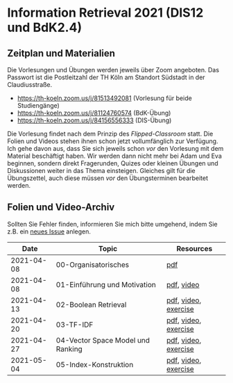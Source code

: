 # Information Retrieval 2021 (DIS12 und BdK2.4)

## Zeitplan und Materialien

Die Vorlesungen und Übungen werden jeweils über Zoom angeboten. Das Passwort ist die Postleitzahl der TH Köln am Standort Südstadt in der Claudiusstraße. 

- https://th-koeln.zoom.us/j/81513492081 (Vorlesung für beide Studiengänge) 
- https://th-koeln.zoom.us/j/81124760574 (BdK-Übung)
- https://th-koeln.zoom.us/j/84156556333 (DIS-Übung)

Die Vorlesung findet nach dem Prinzip des *Flipped-Classroom* statt. Die Folien und Videos stehen ihnen schon jetzt vollumfänglich zur Verfügung. Ich gehe davon aus, dass Sie sich jeweils schon *vor* den Vorlesung mit dem Material beschäftigt haben. Wir werden dann nicht mehr bei Adam und Eva beginnen, sondern direkt Fragerunden, Quizes oder kleinen Übungen und Diskussionen weiter in das Thema einsteigen. Gleiches gilt für die Übungszettel, auch diese müssen *vor* den Übungsterminen bearbeitet werden.

## Folien und Video-Archiv

Sollten Sie Fehler finden, informieren Sie mich bitte umgehend, indem Sie z.B. ein [neues Issue](https://github.com/irgroup/dis12-bdk24-2021/issues) anlegen.

| Date       | Topic                                             | Resources      |
|------------|---------------------------------------------------|----------------|
| 2021-04-08 | 00-Organisatorisches                              | [pdf](slides/00-syllabus.pdf) |
| 2021-04-08 | 01-Einführung und Motivation                      | [pdf](slides/01-introduction.pdf), [video](https://youtu.be/g58QPBqKJgk)  |
| 2021-04-13 | 02-Boolean Retrieval                              | [pdf](slides/02-boolean.pdf), [video](https://youtu.be/EcPBqIM3uO0), [exercise](exercises/02-boolean-exercise.pdf) |
| 2021-04-20 | 03-TF-IDF                                         | [pdf](slides/03-tfidf.pdf), [video](https://youtu.be/CPrij20NmXY), [exercise](exercises/03-tfidf-exercise.pdf) |
| 2021-04-27 | 04-Vector Space Model und Ranking                 | [pdf](slides/04-ranking.pdf), [video](https://youtu.be/b1JanvFBlWU), [exercise](exercises/04-ranking-exercise.pdf) |
| 2021-05-04 | 05-Index-Konstruktion                             | [pdf](slides/05-index.pdf), [video](https://youtu.be/GdU5SN7q0G0), [exercise](exercises/05-index-exercise.pdf) |


<!--
| 2021-12-18 | Evaluation                            | [pdf](slides/DIS12-06-evaluation.pdf), [video](https://youtu.be/DDfa685DFfw) |
| 2021-12-18 | Query Expansion                       | [pdf](slides/DIS12-07-queryexpansion.pdf), [video](https://youtu.be/4KMtwZ98vmA) |
| 2021-01-08 | Web Crawling                          | [pdf](slides/DIS12-08-webcrawling.pdf), [video](https://youtu.be/7WldGmUVztE) |
| 2021-01-08  | Link Analysis                         | [pdf](slides/DIS12-09-linkanalysis.pdf), [video](https://youtu.be/ppqwuVAw_oA) |
| 2021-01-15 at 13:30 | Exercise Evaluation                   | [exercise](exercises/DIS12-06-evaluation-exercise.pdf)    |
| 2021-01-15 at 15:15 | Exercise Query Expansion              | [exercise](exercises/DIS12-07-queryexp-exercise.pdf)    |
| 2021-01-22 at 13:30 | Exercise Web Crawling + Link Analysis | [exercise](exercises/DIS12-06-evaluation-exercise.pdf)  |
| 2021-01-22 at 15:15 | Q&A Session on everything             | [test exam](exam/DIS12-10-testexam.pdf), [discussion board](https://github.com/irgroup/dis12-2021/discussions)    |
-->
